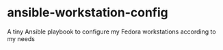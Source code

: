 # ansible-workstation-config
A tiny Ansible playbook to configure my Fedora workstations according to my needs
